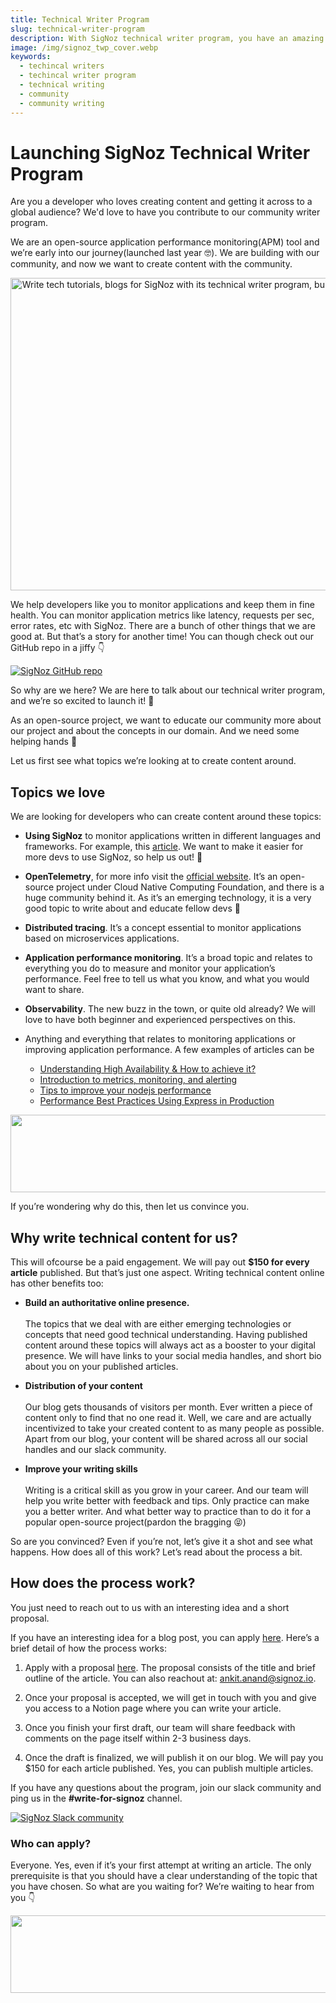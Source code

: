 ```yaml
---
title: Technical Writer Program
slug: technical-writer-program
description: With SigNoz technical writer program, you have an amazing opportunity to build your digital brand, improve your writing skills, and getting your content across a global audience.
image: /img/signoz_twp_cover.webp
keywords:
  - techincal writers
  - techincal writer program
  - technical writing
  - community
  - community writing
---
```


<head>
  <link rel="canonical" href="https://signoz.io/technical-writer-program/"/>
  <meta property="og:image" content="https://signoz.io/img/signoz_twp_cover.webp"/>
</head>

# Launching SigNoz Technical Writer Program

Are you a developer who loves creating content and getting it across to a global audience? We'd love to have you contribute to our community writer program.

We are an open-source application performance monitoring(APM) tool and we’re early into our journey(launched last year 🤓). We are building with our community, and now we want to create content with the community.

<div align="center">
  <img src="/img/signoz_twp_cover.webp"
       height = "500" width = "800"
       alt = "Write tech tutorials, blogs for SigNoz with its technical writer program, build your digital presence and get paid to do it"/>
</div>

We help developers like you to monitor applications and keep them in fine health. You can monitor application metrics like latency, requests per sec, error rates, etc with SigNoz. There are a bunch of other things that we are good at. But that’s a story for another time! You can though check out our GitHub repo in a jiffy 👇

[![SigNoz GitHub repo](/img/blog/common/signoz_github.webp)](https://github.com/SigNoz/signoz)

So why are we here? We are here to talk about our technical writer program, and we’re so excited to launch it! 🚀

As an open-source project, we want to educate our community more about our project and about the concepts in our domain. And we need some helping hands 🙌

Let us first see what topics we’re looking at to create content around.

## Topics we love
We are looking for developers who can create content around these topics:

- **Using SigNoz** to monitor applications written in different languages and frameworks. For example, this [article](https://signoz.io/blog/opentelemetry-fastapi/). We want to make it easier for more devs to use SigNoz, so help us out! 🙏

- **OpenTelemetry**, for more info visit the [official website](https://opentelemetry.io/). It’s an open-source project under Cloud Native Computing Foundation, and there is a huge community behind it. As it’s an emerging technology, it is a very good topic to write about and educate fellow devs 🤗

- **Distributed tracing**. It’s a concept essential to monitor applications based on microservices applications.

- **Application performance monitoring**. It’s a broad topic and relates to everything you do to measure and monitor your application’s performance. Feel free to tell us what you know, and what you would want to share.

- **Observability**. The new buzz in the town, or quite old already? We will love to have both beginner and experienced perspectives on this.

- Anything and everything that relates to monitoring applications or improving application performance. A few examples of articles can be
    - <a href = "https://medium.com/ivymobility-developers/understanding-high-availability-how-to-achieve-it-11a045584f29" rel="noopener noreferrer nofollow" target="_blank" >Understanding High Availability & How to achieve it?</a>
    - <a href = "https://www.digitalocean.com/community/tutorials/an-introduction-to-metrics-monitoring-and-alerting" rel="noopener noreferrer nofollow" target="_blank" >Introduction to metrics, monitoring, and alerting</a>
    - <a href = "https://medium.com/skyshidigital/6-tricks-to-speed-up-and-improve-your-node-js-performance-fadc06d15cbe" rel="noopener noreferrer nofollow" target="_blank" >Tips to improve your nodejs performance</a>
    - <a href = "https://expressjs.com/en/advanced/best-practice-performance.html" rel="noopener noreferrer nofollow" target="_blank" >Performance Best Practices Using Express in Production</a>

<div align="center">
<a href = "https://forms.gle/CXG3YUEaYXAjrmn6A">
  <img src="/img/signoz_twp_apply_cta.png"
       height = "124" width = "750"/> </a>
</div>

If you’re wondering why do this, then let us convince you.

## Why write technical content for us?

This will ofcourse be a paid engagement. We will pay out **$150 for every article** published. But that’s just one aspect. Writing technical content online has other benefits too:

- **Build an authoritative online presence.**<br></br>
The topics that we deal with are either emerging technologies or concepts that need good technical understanding. Having published content around these topics will always act as a booster to your digital presence. We will have links to your social media handles, and short bio about you on your published articles.

- **Distribution of your content**<br></br>
Our blog gets thousands of visitors per month. Ever written a piece of content only to find that no one read it. Well, we care and are actually incentivized to take your created content to as many people as possible. Apart from our blog, your content will be shared across all our social handles and our slack community.

- **Improve your writing skills**<br></br>
Writing is a critical skill as you grow in your career. And our team will help you write better with feedback and tips. Only practice can make you a better writer. And what better way to practice than to do it for a popular open-source project(pardon the bragging 😝)

So are you convinced? Even if you’re not, let’s give it a shot and see what happens. How does all of this work? Let’s read about the process a bit.

## How does the process work?

You just need to reach out to us with an interesting idea and a short proposal.

If you have an interesting idea for a blog post, you can apply [here](https://forms.gle/CXG3YUEaYXAjrmn6A). Here’s a brief detail of how the process works:

1. Apply with a proposal [here](https://forms.gle/CXG3YUEaYXAjrmn6A). The proposal consists of the title and brief outline of the article. You can also reachout at: ankit.anand@signoz.io.

2. Once your proposal is accepted, we will get in touch with you and give you access to a Notion page where you can write your article.

3. Once you finish your first draft, our team will share feedback with comments on the page itself within 2-3 business days.

4. Once the draft is finalized, we will publish it on our blog. We will pay you $150 for each article published. Yes, you can publish multiple articles.

If you have any questions about the program, join our slack community and ping us in the **#write-for-signoz** channel.

[![SigNoz Slack community](/img/blog/common/join_slack_cta.png)](https://bit.ly/signoz-slack)

### Who can apply?

Everyone. Yes, even if it’s your first attempt at writing an article. The only prerequisite is that you should have a clear understanding of the topic that you have chosen. So what are you waiting for? We’re waiting to hear from you 👇



<div align="center">
<a href = "https://forms.gle/CXG3YUEaYXAjrmn6A">
  <img src="/img/signoz_twp_apply_cta.png"
       height = "124" width = "750"/> </a>
</div>


